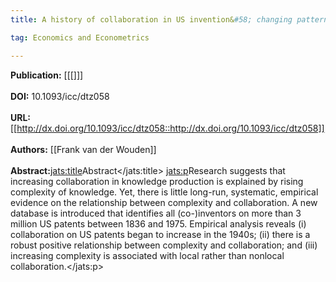 ```yaml
---
title: A history of collaboration in US invention&#58; changing patterns of co-invention, complexity and geography

tag: Economics and Econometrics

---
```


**Publication:** [[[]]]<br><br>**DOI:** 10.1093/icc/dtz058                                               
<br>**URL:**[[http://dx.doi.org/10.1093/icc/dtz058::http://dx.doi.org/10.1093/icc/dtz058]]<br><br>**Authors:** [[Frank van der Wouden]] <br><br>**Abstract:**<jats:title>Abstract</jats:title>
               <jats:p>Research suggests that increasing collaboration in knowledge production is explained by rising complexity of knowledge. Yet, there is little long-run, systematic, empirical evidence on the relationship between complexity and collaboration. A new database is introduced that identifies all (co-)inventors on more than 3 million US patents between 1836 and 1975. Empirical analysis reveals (i) collaboration on US patents began to increase in the 1940s; (ii) there is a robust positive relationship between complexity and collaboration; and (iii) increasing complexity is associated with local rather than nonlocal collaboration.</jats:p>

